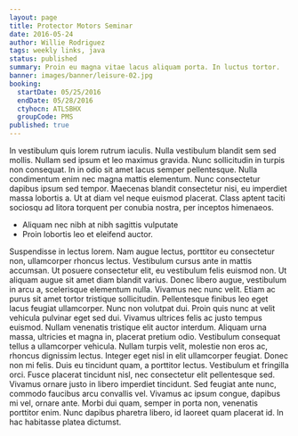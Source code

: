 ```yaml
---
layout: page
title: Protector Motors Seminar
date: 2016-05-24
author: Willie Rodriguez
tags: weekly links, java
status: published
summary: Proin eu magna vitae lacus aliquam porta. In luctus tortor.
banner: images/banner/leisure-02.jpg
booking:
  startDate: 05/25/2016
  endDate: 05/28/2016
  ctyhocn: ATLSBHX
  groupCode: PMS
published: true
---
```

In vestibulum quis lorem rutrum iaculis. Nulla vestibulum blandit sem sed mollis. Nullam sed ipsum et leo maximus gravida. Nunc sollicitudin in turpis non consequat. In in odio sit amet lacus semper pellentesque. Nulla condimentum enim nec magna mattis elementum. Nunc consectetur dapibus ipsum sed tempor. Maecenas blandit consectetur nisi, eu imperdiet massa lobortis a. Ut at diam vel neque euismod placerat. Class aptent taciti sociosqu ad litora torquent per conubia nostra, per inceptos himenaeos.

* Aliquam nec nibh at nibh sagittis vulputate
* Proin lobortis leo et eleifend auctor.

Suspendisse in lectus lorem. Nam augue lectus, porttitor eu consectetur non, ullamcorper rhoncus lectus. Vestibulum cursus ante in mattis accumsan. Ut posuere consectetur elit, eu vestibulum felis euismod non. Ut aliquam augue sit amet diam blandit varius. Donec libero augue, vestibulum in arcu a, scelerisque elementum nulla. Vivamus nec nunc velit. Etiam ac purus sit amet tortor tristique sollicitudin. Pellentesque finibus leo eget lacus feugiat ullamcorper. Nunc non volutpat dui. Proin quis nunc at velit vehicula pulvinar eget sed dui. Vivamus ultrices felis ac justo tempus euismod.
Nullam venenatis tristique elit auctor interdum. Aliquam urna massa, ultricies et magna in, placerat pretium odio. Vestibulum consequat tellus a ullamcorper vehicula. Nullam turpis velit, molestie non eros ac, rhoncus dignissim lectus. Integer eget nisl in elit ullamcorper feugiat. Donec non mi felis. Duis eu tincidunt quam, a porttitor lectus. Vestibulum et fringilla orci. Fusce placerat tincidunt nisl, nec consectetur elit pellentesque sed. Vivamus ornare justo in libero imperdiet tincidunt. Sed feugiat ante nunc, commodo faucibus arcu convallis vel. Vivamus ac ipsum congue, dapibus mi vel, ornare ante. Morbi dui quam, semper in porta non, venenatis porttitor enim. Nunc dapibus pharetra libero, id laoreet quam placerat id. In hac habitasse platea dictumst.
